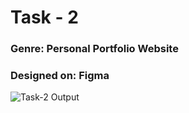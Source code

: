 # Task - 2

### Genre: Personal Portfolio Website
### Designed on: Figma

<img src="./PortfolioTemplate.png" alt="Task-2 Output" />
